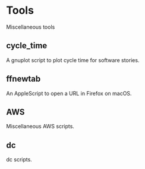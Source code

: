 # Tools
Miscellaneous tools

## cycle_time

A gnuplot script to plot cycle time for software stories.

## ffnewtab

An AppleScript to open a URL in Firefox on macOS.

## AWS

Miscellaneous AWS scripts.

## dc

dc scripts.
